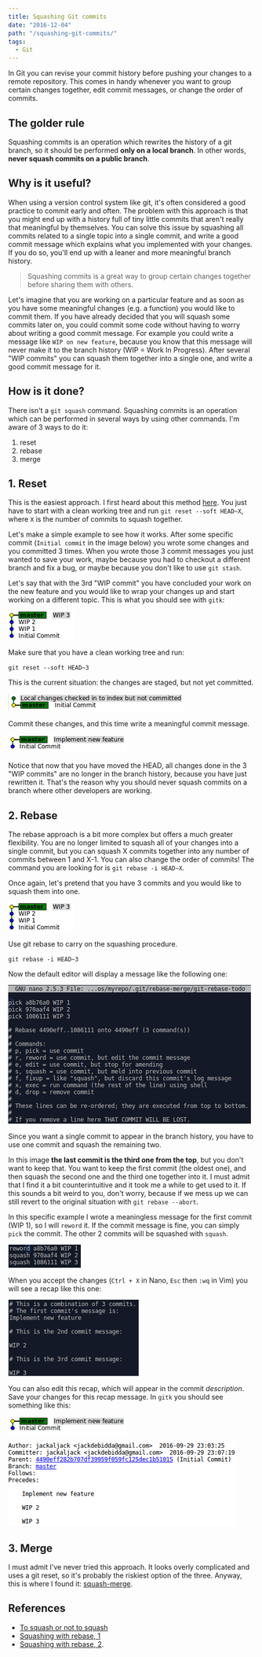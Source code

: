 ```yaml
---
title: Squashing Git commits
date: "2016-12-04"
path: "/squashing-git-commits/"
tags:
  - Git
---
```


In Git you can revise your commit history before pushing your changes to a remote repository. This comes in handy whenever you want to group certain changes together, edit commit messages, or change the order of commits.


## The golder rule
Squashing commits is an operation which rewrites the history of a git branch, so it should be performed **only on a local branch**. In other words, **never squash commits on a public branch**.


## Why is it useful?
When using a version control system like git, it's often considered a good practice to commit early and often. The problem with this approach is that you might end up with a history full of tiny little commits that aren't really that meaningful by themselves. You can solve this issue by squashing all commits related to a single topic into a single commit, and write a good commit message which explains what you implemented with your changes. If you do so, you'll end up with a leaner and more meaningful branch history.

> Squashing commits is a great way to group certain changes together before sharing them with others.

Let's imagine that you are working on a particular feature and as soon as you have some meaningful changes (e.g. a function) you would like to commit them. If you have already decided that you will squash some commits later on, you could commit some code without having to worry about writing a good commit message. For example you could write a message like `WIP on new feature`, because you know that this message will never make it to the branch history (WIP = Work In Progress). After several "WIP commits" you can squash them together into a single one, and write a good commit message for it.


## How is it done?
There isn't a `git squash` command. Squashing commits is an operation which can be performed in several ways by using other commands. I'm aware of 3 ways to do it:

1. reset
2. rebase
3. merge


## 1. Reset
This is the easiest approach. I first heard about this method [here](http://stackoverflow.com/a/7275658). You just have to start with a clean working tree and run `git reset --soft HEAD~X`, where `X` is the number of commits to squash together.

Let's make a simple example to see how it works.
After some specific commit (`Initial commit` in the image below) you wrote some changes and you committed 3 times. When you wrote those 3 commit messages you just wanted to save your work, maybe because you had to checkout a different branch and fix a bug, or maybe because you don't like to use `git stash`.

Let's say that with the 3rd "WIP commit" you have concluded your work on the new feature and you would like to wrap your changes up and start working on a different topic. This is what you should see with `gitk`:

![WIP commits in gitk](./squash_4.png "WIP commits in gitk")

Make sure that you have a clean working tree and run:

```
git reset --soft HEAD~3
```

This is the current situation: the changes are staged, but not yet committed.

![Changes staged, not yet committed](./squash_2.png "Changes staged, not yet committed")

Commit these changes, and this time write a meaningful commit message.

![Replace WIP commits with a meaningful commit message](./squash_3.png "Replace WIP commits with a meaningful commit message")

Notice that now that you have moved the HEAD, all changes done in the 3 "WIP commits" are no longer in the branch history, because you have just rewritten it. That's the reason why you should never squash commits on a branch where other developers are working.


## 2. Rebase
The rebase approach is a bit more complex but offers a much greater flexibility. You are no longer limited to squash all of your changes into a single commit, but you can squash X commits together into any number of commits between 1 and X-1. You can also change the order of commits!
The command you are looking for is `git rebase -i HEAD~X`.

Once again, let's pretend that you have 3 commits and you would like to squash them into one.

![WIP commits in gitk](./squash_4.png "WIP commits in gitk")

Use git rebase to carry on the squashing procedure.

```
git rebase -i HEAD~3
```

Now the default editor will display a message like the following one:

![Interactive rebase](./squash_5.png "Interactive rebase")

Since you want a single commit to appear in the branch history, you have to use one commit and squash the remaining two.

In this image **the last commit is the third one from the top**, but you don't want to keep that. You want to keep the first commit (the oldest one), and then squash the second one and the third one together into it. I must admit that I find it a bit counterintuitive and it took me a while to get used to it. If this sounds a bit weird to you, don't worry, because if we mess up we can still revert to the original situation with `git rebase --abort`.

In this specific example I wrote a meaningless message for the first commit (WIP 1), so I will `reword` it. If the commit message is fine, you can simply `pick` the commit. The other 2 commits will be squashed with `squash`.

![Squash and reword WIP commits](./squash_6.png "Squash and reword WIP commits")

When you accept the changes (`Ctrl + X` in Nano, `Esc` then `:wq` in Vim) you will see a recap like this one:

![Recap of the interactive rebase process](./squash_7.png "Recap of the interactive rebase process")

You can also edit this recap, which will appear in the commit *description*. Save your changes for this recap message. In `gitk` you should see something like this:

![The commit summary in gitk](./squash_3.png "The commit summary in gitk")

![The commit description in gitk](./squash_9.png "The commit description in gitk")


## 3. Merge
I must admit I've never tried this approach. It looks overly complicated and uses a git reset, so it's probably the riskiest option of the three. Anyway, this is where I found it:
[squash-merge](http://stackoverflow.com/a/5190323).


## References

- [To squash or not to squash](http://jamescooke.info/git-to-squash-or-not-to-squash.html)
- [Squashing with rebase, 1](https://ariejan.net/2011/07/05/git-squash-your-latests-commits-into-one/)
- [Squashing with rebase, 2](https://git-scm.com/book/en/v2/Git-Tools-Rewriting-History).